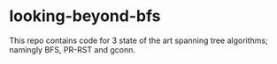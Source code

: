 # looking-beyond-bfs
This repo contains code for 3 state of the art spanning tree algorithms; namingly BFS, PR-RST and gconn. 
